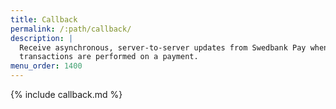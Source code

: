 ```yaml
---
title: Callback
permalink: /:path/callback/
description: |
  Receive asynchronous, server-to-server updates from Swedbank Pay when
  transactions are performed on a payment.
menu_order: 1400
---
```


{% include callback.md %}
